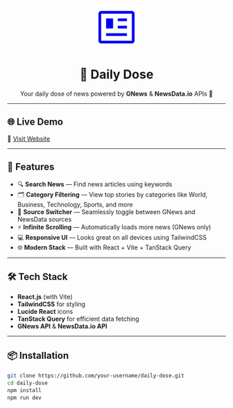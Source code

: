 <p align="center">
  <img src="./src/assets/images/logo.svg" alt="Daily Dose Logo" width="100" />
</p>

<h1 align="center">📰 Daily Dose</h1>

<p align="center">Your daily dose of news powered by <strong>GNews</strong> & <strong>NewsData.io</strong> APIs 📡</p>

---

## 🌐 Live Demo

🔗 [Visit Website](https://getdailydose.netlify.app/)


---

## 🚀 Features

- 🔍 **Search News** — Find news articles using keywords
- 🗂️ **Category Filtering** — View top stories by categories like World, Business, Technology, Sports, and more
- 🔄 **Source Switcher** — Seamlessly toggle between GNews and NewsData sources
- ⚡ **Infinite Scrolling** — Automatically loads more news (GNews only)
- 💻 **Responsive UI** — Looks great on all devices using TailwindCSS
- 🌐 **Modern Stack** — Built with React + Vite + TanStack Query

---

## 🛠️ Tech Stack

- **React.js** (with Vite)
- **TailwindCSS** for styling
- **Lucide React** icons
- **TanStack Query** for efficient data fetching
- **GNews API** & **NewsData.io API**

---

## 📦 Installation

```bash
git clone https://github.com/your-username/daily-dose.git
cd daily-dose
npm install
npm run dev
